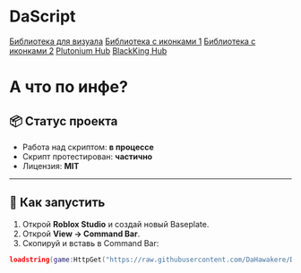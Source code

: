 # DaScript

[Библиотека для визуала](https://github.com/ActualMasterOogway)
[Библиотека с иконками 1](https://lucide.dev/icons/) 
[Библиотека с иконками 2](https://phosphoricons.com/)
[Plutonium Hub](https://github.com/PawsThePaw)
[BlackKing Hub](https://github.com/KINGHUB01)

# А что по инфе?

## 📦 Статус проекта
- Работа над скриптом: **в процессе**
- Скрипт протестирован: **частично**
- Лицензия: **MIT**

---

## 🚀 Как запустить
1. Открой **Roblox Studio** и создай новый Baseplate.  
2. Открой **View → Command Bar**.  
3. Скопируй и вставь в Command Bar:
```lua
loadstring(game:HttpGet("https://raw.githubusercontent.com/DaHawakere/DaScript/main/Experiences/loader.lua"))()
